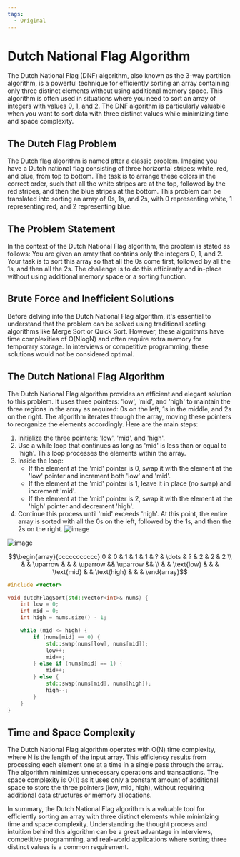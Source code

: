 ```yaml
---
tags:
  - Original
---
```


# Dutch National Flag Algorithm

The Dutch National Flag (DNF) algorithm, also known as the 3-way partition algorithm, is a powerful technique for efficiently sorting an array containing only three distinct elements without using additional memory space. This algorithm is often used in situations where you need to sort an array of integers with values 0, 1, and 2. The DNF algorithm is particularly valuable when you want to sort data with three distinct values while minimizing time and space complexity.

## The Dutch Flag Problem

The Dutch flag algorithm is named after a classic problem. Imagine you have a Dutch national flag consisting of three horizontal stripes: white, red, and blue, from top to bottom. The task is to arrange these colors in the correct order, such that all the white stripes are at the top, followed by the red stripes, and then the blue stripes at the bottom. This problem can be translated into sorting an array of 0s, 1s, and 2s, with 0 representing white, 1 representing red, and 2 representing blue.

## The Problem Statement

In the context of the Dutch National Flag algorithm, the problem is stated as follows: You are given an array that contains only the integers 0, 1, and 2. Your task is to sort this array so that all the 0s come first, followed by all the 1s, and then all the 2s. The challenge is to do this efficiently and in-place without using additional memory space or a sorting function.

## Brute Force and Inefficient Solutions

Before delving into the Dutch National Flag algorithm, it's essential to understand that the problem can be solved using traditional sorting algorithms like Merge Sort or Quick Sort. However, these algorithms have time complexities of O(NlogN) and often require extra memory for temporary storage. In interviews or competitive programming, these solutions would not be considered optimal.

## The Dutch National Flag Algorithm

The Dutch National Flag algorithm provides an efficient and elegant solution to this problem. It uses three pointers: 'low', 'mid', and 'high' to maintain the three regions in the array as required: 0s on the left, 1s in the middle, and 2s on the right. The algorithm iterates through the array, moving these pointers to reorganize the elements accordingly. Here are the main steps:

1. Initialize the three pointers: 'low', 'mid', and 'high'.
2. Use a while loop that continues as long as 'mid' is less than or equal to 'high'. This loop processes the elements within the array.
3. Inside the loop:
   - If the element at the 'mid' pointer is 0, swap it with the element at the 'low' pointer and increment both 'low' and 'mid'.
   - If the element at the 'mid' pointer is 1, leave it in place (no swap) and increment 'mid'.
   - If the element at the 'mid' pointer is 2, swap it with the element at the 'high' pointer and decrement 'high'.
4. Continue this process until 'mid' exceeds 'high'. At this point, the entire array is sorted with all the 0s on the left, followed by the 1s, and then the 2s on the right.
![image](https://github.com/shimmer12/cp-algorithms/assets/92056170/32906482-4f62-4c51-8d8d-fe6a0e279814)

![image](https://github.com/shimmer12/cp-algorithms/assets/92056170/fc9dc112-5d36-42f2-bb06-4347a371e00c)

$$\begin{array}{ccccccccccc}
  0 & 0 & 1 & 1 & 1 & ? & \dots & ? & 2 & 2 & 2 \\
  & & \uparrow & & & \uparrow && \uparrow && \\
  & & \text{low} & & & \text{mid} & & \text{high} & & &
\end{array}$$


```cpp
#include <vector>

void dutchFlagSort(std::vector<int>& nums) {
    int low = 0;
    int mid = 0;
    int high = nums.size() - 1;

    while (mid <= high) {
        if (nums[mid] == 0) {
            std::swap(nums[low], nums[mid]);
            low++;
            mid++;
        } else if (nums[mid] == 1) {
            mid++;
        } else {
            std::swap(nums[mid], nums[high]);
            high--;
        }
    }
}
```

## Time and Space Complexity

The Dutch National Flag algorithm operates with O(N) time complexity, where N is the length of the input array. This efficiency results from processing each element one at a time in a single pass through the array. The algorithm minimizes unnecessary operations and transactions. The space complexity is O(1) as it uses only a constant amount of additional space to store the three pointers (low, mid, high), without requiring additional data structures or memory allocations.

In summary, the Dutch National Flag algorithm is a valuable tool for efficiently sorting an array with three distinct elements while minimizing time and space complexity. Understanding the thought process and intuition behind this algorithm can be a great advantage in interviews, competitive programming, and real-world applications where sorting three distinct values is a common requirement.

